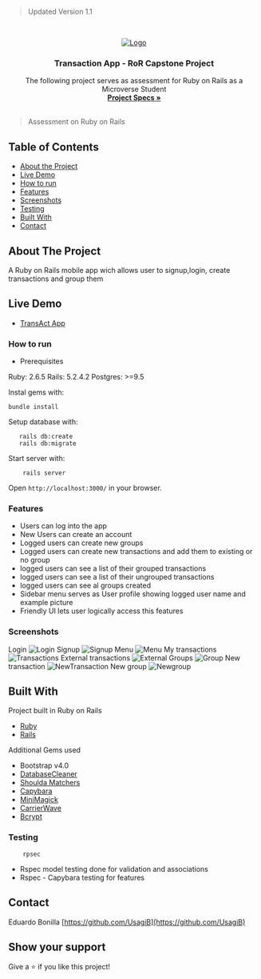  > Updated Version 1.1 
<br />
<p align="center">
  <a href="https://github.com/Usagib/ror_capstone">
    <img src="https://blog.nubecolectiva.com/wp-content/uploads/2019/03/1.gif" alt="Logo">
  </a>

  <h3 align="center">Transaction App - RoR Capstone Project </h3>

  <p align="center">
    The following project serves as assessment for Ruby on Rails as a Microverse Student
    <br />
    <a href="https://www.notion.so/Group-our-transactions-ccea2b6642664540a70de9f30bdff4ce"><strong> Project Specs »</strong></a>
    <br />
    <br />
  </p>
</p>

> Assessment on Ruby on Rails

<!-- TABLE OF CONTENTS -->
## Table of Contents

* [About the Project](#about-the-project)
* [Live Demo](#live-demo)
* [How to run](#how-to-run)
* [Features](#features)
* [Screenshots](#screenshots)
* [Testing](#testing)
* [Built With](#built-with)
* [Contact](#contact)

## About The Project

A Ruby on Rails mobile app wich allows user to signup,login, create transactions and group them  

## Live Demo

* [TransAct App](https://trans-act-app.herokuapp.com/)

### How to run


 - Prerequisites

Ruby: 2.6.5
Rails: 5.2.4.2
Postgres: >=9.5


Instal gems with:

```
bundle install
```

Setup database with:

```
   rails db:create
   rails db:migrate
```

Start server with:

```
    rails server
```

Open `http://localhost:3000/` in your browser.

### Features

* Users can log into the app
* New Users can create an account
* Logged users can create new groups
* Logged users can create new transactions and add them to existing or no group
* logged users can see a list of their grouped transactions
* logged users can see a list of their ungrouped transactions
* logged users can see al groups created
* Sidebar menu serves as User profile showing logged user name and example picture
* Friendly UI lets user logically access this features

### Screenshots
Login
 ![Login](img/talogin.png)
Signup
 ![Signup](img/tasignup.png)
Menu
 ![Menu](img/tamenu.png)
My transactions
 ![Transactions](img/tamytransactions.png)
External transactions
 ![External](img/taexternaltransactions.png)
Groups
 ![Group](img/taallgroups.png)
New transaction
 ![NewTransaction](img/tanewtransaction.png)
New group
 ![Newgroup](img/tanewgroup.png)


## Built With
Project built in Ruby on Rails
* [Ruby](https://www.ruby-lang.org/en/)
* [Rails](https://rubyonrails.org/)

Additional Gems used
* Bootstrap v4.0
* [DatabaseCleaner](https://github.com/DatabaseCleaner/database_cleaner)
* [Shoulda Matchers](https://github.com/thoughtbot/shoulda-matchers)
* [Capybara](https://github.com/teamcapybara/capybara)
* [MiniMagick](https://github.com/minimagick/minimagick)
* [CarrierWave](https://github.com/carrierwaveuploader/carrierwave)
* [Bcrypt](https://rubygems.org/gems/bcrypt/versions/3.1.11?locale=es)


### Testing

```
    rpsec
```
* Rspec model testing done for validation and associations
* Rspec - Capybara testing for features


## Contact

Eduardo Bonilla [https://github.com/UsagiB](https://github.com/UsagiB)


## Show your support

Give a ⭐️ if you like this project!
